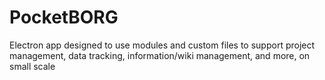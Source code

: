# PocketBORG
Electron app designed to use modules and custom files to support project management, data tracking, information/wiki management, and more, on  small scale
